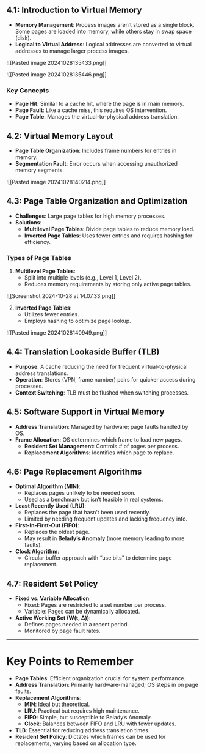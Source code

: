 ## 4.1: Introduction to Virtual Memory
- **Memory Management**: Process images aren’t stored as a single block. Some pages are loaded into memory, while others stay in swap space (disk).
- **Logical to Virtual Address**: Logical addresses are converted to virtual addresses to manage larger process images.

![[Pasted image 20241028135433.png]]

![[Pasted image 20241028135446.png]]

### Key Concepts
- **Page Hit**: Similar to a cache hit, where the page is in main memory.
- **Page Fault**: Like a cache miss, this requires OS intervention.
- **Page Table**: Manages the virtual-to-physical address translation.

## 4.2: Virtual Memory Layout
- **Page Table Organization**: Includes frame numbers for entries in memory.
- **Segmentation Fault**: Error occurs when accessing unauthorized memory segments.

![[Pasted image 20241028140214.png]]

## 4.3: Page Table Organization and Optimization
- **Challenges**: Large page tables for high memory processes.
- **Solutions**:
  - **Multilevel Page Tables**: Divide page tables to reduce memory load.
  - **Inverted Page Tables**: Uses fewer entries and requires hashing for efficiency.

### Types of Page Tables
1. **Multilevel Page Tables**:
   - Split into multiple levels (e.g., Level 1, Level 2).
   - Reduces memory requirements by storing only active page tables.

![[Screenshot 2024-10-28 at 14.07.33.png]]

2. **Inverted Page Tables**:
   - Utilizes fewer entries.
   - Employs hashing to optimize page lookup.

![[Pasted image 20241028140949.png]]

## 4.4: Translation Lookaside Buffer (TLB)
- **Purpose**: A cache reducing the need for frequent virtual-to-physical address translations.
- **Operation**: Stores (VPN, frame number) pairs for quicker access during processes.
- **Context Switching**: TLB must be flushed when switching processes.

## 4.5: Software Support in Virtual Memory
- **Address Translation**: Managed by hardware; page faults handled by OS.
- **Frame Allocation**: OS determines which frame to load new pages.
  - **Resident Set Management**: Controls # of pages per process.
  - **Replacement Algorithms**: Identifies which page to replace.

## 4.6: Page Replacement Algorithms
- **Optimal Algorithm (MIN)**:
  - Replaces pages unlikely to be needed soon.
  - Used as a benchmark but isn’t feasible in real systems.
- **Least Recently Used (LRU)**:
  - Replaces the page that hasn’t been used recently.
  - Limited by needing frequent updates and lacking frequency info.
- **First-In-First-Out (FIFO)**:
  - Replaces the oldest page.
  - May result in **Belady’s Anomaly** (more memory leading to more faults).
- **Clock Algorithm**:
  - Circular buffer approach with “use bits” to determine page replacement.

## 4.7: Resident Set Policy
- **Fixed vs. Variable Allocation**:
  - Fixed: Pages are restricted to a set number per process.
  - Variable: Pages can be dynamically allocated.
- **Active Working Set (W(t, ∆))**:
  - Defines pages needed in a recent period.
  - Monitored by page fault rates.

---

# Key Points to Remember
- **Page Tables**: Efficient organization crucial for system performance.
- **Address Translation**: Primarily hardware-managed; OS steps in on page faults.
- **Replacement Algorithms**:
  - **MIN**: Ideal but theoretical.
  - **LRU**: Practical but requires high maintenance.
  - **FIFO**: Simple, but susceptible to Belady’s Anomaly.
  - **Clock**: Balances between FIFO and LRU with fewer updates.
- **TLB**: Essential for reducing address translation times.
- **Resident Set Policy**: Dictates which frames can be used for replacements, varying based on allocation type.

